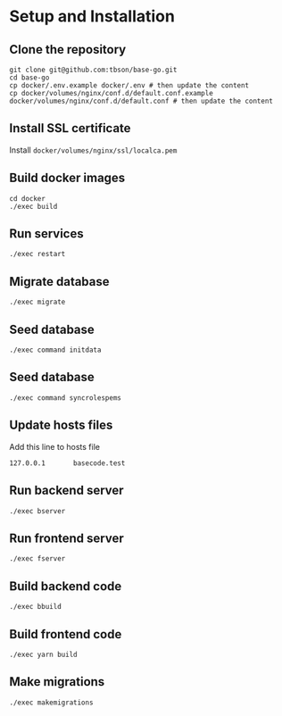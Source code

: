 # Setup and Installation

## Clone the repository
```
git clone git@github.com:tbson/base-go.git
cd base-go
cp docker/.env.example docker/.env # then update the content
cp docker/volumes/nginx/conf.d/default.conf.example docker/volumes/nginx/conf.d/default.conf # then update the content
```

## Install SSL certificate

Install `docker/volumes/nginx/ssl/localca.pem`

## Build docker images
```
cd docker
./exec build
```

## Run services
```
./exec restart
```

## Migrate database
```
./exec migrate
```

## Seed database
```
./exec command initdata
```

## Seed database
```
./exec command syncrolespems
```

## Update hosts files
Add this line to hosts file
```
127.0.0.1       basecode.test
```

## Run backend server
```
./exec bserver
```

## Run frontend server
```
./exec fserver
```
## Build backend code
```
./exec bbuild
```

## Build frontend code
```
./exec yarn build
```

## Make migrations
```
./exec makemigrations
```



